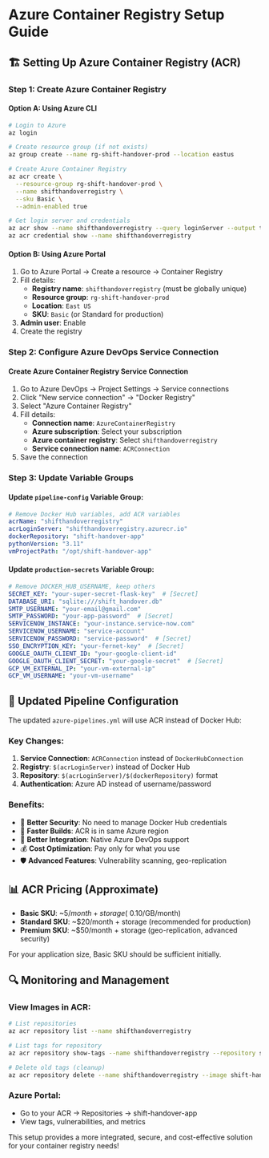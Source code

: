 # Azure Container Registry Setup Guide

## 🏗️ Setting Up Azure Container Registry (ACR)

### Step 1: Create Azure Container Registry

#### Option A: Using Azure CLI
```bash
# Login to Azure
az login

# Create resource group (if not exists)
az group create --name rg-shift-handover-prod --location eastus

# Create Azure Container Registry
az acr create \
  --resource-group rg-shift-handover-prod \
  --name shifthandoverregistry \
  --sku Basic \
  --admin-enabled true

# Get login server and credentials
az acr show --name shifthandoverregistry --query loginServer --output table
az acr credential show --name shifthandoverregistry
```

#### Option B: Using Azure Portal
1. Go to Azure Portal → Create a resource → Container Registry
2. Fill details:
   - **Registry name**: `shifthandoverregistry` (must be globally unique)
   - **Resource group**: `rg-shift-handover-prod`
   - **Location**: `East US`
   - **SKU**: `Basic` (or Standard for production)
3. **Admin user**: Enable
4. Create the registry

### Step 2: Configure Azure DevOps Service Connection

#### Create Azure Container Registry Service Connection
1. Go to Azure DevOps → Project Settings → Service connections
2. Click "New service connection" → "Docker Registry"
3. Select "Azure Container Registry"
4. Fill details:
   - **Connection name**: `AzureContainerRegistry`
   - **Azure subscription**: Select your subscription
   - **Azure container registry**: Select `shifthandoverregistry`
   - **Service connection name**: `ACRConnection`
5. Save the connection

### Step 3: Update Variable Groups

#### Update `pipeline-config` Variable Group:
```yaml
# Remove Docker Hub variables, add ACR variables
acrName: "shifthandoverregistry"
acrLoginServer: "shifthandoverregistry.azurecr.io"
dockerRepository: "shift-handover-app"
pythonVersion: "3.11"
vmProjectPath: "/opt/shift-handover-app"
```

#### Update `production-secrets` Variable Group:
```yaml
# Remove DOCKER_HUB_USERNAME, keep others
SECRET_KEY: "your-super-secret-flask-key"  # [Secret]
DATABASE_URI: "sqlite:///shift_handover.db"
SMTP_USERNAME: "your-email@gmail.com"
SMTP_PASSWORD: "your-app-password"  # [Secret]
SERVICENOW_INSTANCE: "your-instance.service-now.com"
SERVICENOW_USERNAME: "service-account"
SERVICENOW_PASSWORD: "service-password"  # [Secret]
SSO_ENCRYPTION_KEY: "your-fernet-key"  # [Secret]
GOOGLE_OAUTH_CLIENT_ID: "your-google-client-id"
GOOGLE_OAUTH_CLIENT_SECRET: "your-google-secret"  # [Secret]
GCP_VM_EXTERNAL_IP: "your-vm-external-ip"
GCP_VM_USERNAME: "your-vm-username"
```

## 🔧 Updated Pipeline Configuration

The updated `azure-pipelines.yml` will use ACR instead of Docker Hub:

### Key Changes:
1. **Service Connection**: `ACRConnection` instead of `DockerHubConnection`
2. **Registry**: `$(acrLoginServer)` instead of Docker Hub
3. **Repository**: `$(acrLoginServer)/$(dockerRepository)` format
4. **Authentication**: Azure AD instead of username/password

### Benefits:
- 🔐 **Better Security**: No need to manage Docker Hub credentials
- 🚀 **Faster Builds**: ACR is in same Azure region
- 🎯 **Better Integration**: Native Azure DevOps support
- 💰 **Cost Optimization**: Pay only for what you use
- 🛡️ **Advanced Features**: Vulnerability scanning, geo-replication

## 📊 ACR Pricing (Approximate)
- **Basic SKU**: ~$5/month + storage (~$0.10/GB/month)
- **Standard SKU**: ~$20/month + storage (recommended for production)
- **Premium SKU**: ~$50/month + storage (geo-replication, advanced security)

For your application size, Basic SKU should be sufficient initially.

## 🔍 Monitoring and Management

### View Images in ACR:
```bash
# List repositories
az acr repository list --name shifthandoverregistry

# List tags for repository
az acr repository show-tags --name shifthandoverregistry --repository shift-handover-app

# Delete old tags (cleanup)
az acr repository delete --name shifthandoverregistry --image shift-handover-app:old-tag
```

### Azure Portal:
- Go to your ACR → Repositories → shift-handover-app
- View tags, vulnerabilities, and metrics

This setup provides a more integrated, secure, and cost-effective solution for your container registry needs!